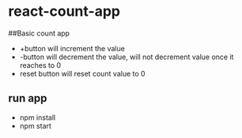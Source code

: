 # react-count-app

##Basic count app
- +button will increment the value
- -button will decrement the value, will not decrement value once it reaches to 0
- reset button will reset count value to 0

## run app
- npm install
- npm start
